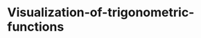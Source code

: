# Visualization-of-trigonometric-functions

<img scc = https://github.com/rimao-uni/Visualization-of-trigonometric-functions/assets/117995370/bbc733e2-fd08-4c37-9428-d89547e05842>
